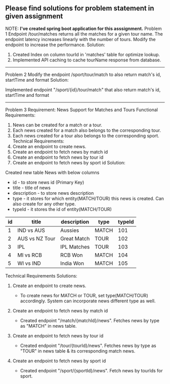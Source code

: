 Please find solutions for problem statement in given assignment
------------------------------------------------------------------------------------------------------------------------
NOTE: <b>I've created spring boot application for this asssignment.</b>
Problem 1
Endpoint /tour/matches returns all the matches for a given tour name.
The endpoint latency increases linearly with the number of tours. Modify the endpoint to increase the performance.
Solution:

1. Created Index on column tourId in 'matches' table for optimize lookup.
2. Implemented API caching to cache tourName response from database.

--------------------------------------------------------------------------------------------------------------
Problem 2
Modify the endpoint /sport/tour/match to also return match's id, startTime and format
Solution:

Implemented endpoint "/sport/{id}/tour/match" that also return match's id, startTime and format

--------------------------------------------------------------------------------------------------------------
Problem 3
Requirement: News Support for Matches and Tours
Functional Requirements:
1. News can be created for a match or a tour.
2. Each news created for a match also belongs to the corresponding tour.
3. Each news created for a tour also belongs to the corresponding sport.
Technical Requirements:
1. Create an endpoint to create news.
2. Create an endpoint to fetch news by match id
3. Create an endpoint to fetch news by tour id
4. Create an endpoint to fetch news by sport id
Solution:

Created new table News with below columns
* id - to store news id (Primary Key)
* title - title of news
* description - to store news description
* type - it stores for which entity(MATCH/TOUR) this news is created. Can also create for any other type.
* typeId - it stores the id of entity(MATCH/TOUR) 

id 	| title	| description | type | typeId
----| ----- | ------| ------ | --------
1 | IND vs AUS | Aussies | MATCH | 101
2 | AUS vs NZ Tour | Great Match | TOUR | 102
3 | IPL | IPL Matches | TOUR | 103
4 | MI vs RCB | RCB Won | MATCH | 104
5 | WI vs IND | India Won | MATCH | 105

Technical Requirements Solutions:
1. Create an endpoint to create news.
   * To create news for MATCH or TOUR, set type(MATCH/TOUR) accordingly. System can incorporate news different type as well.

2. Create an endpoint to fetch news by match id
   * Created endpoint "/match/{matchId}/news". Fetches news by type as "MATCH" in news table.
   
3. Create an endpoint to fetch news by tour id
   * Created endpoint "/tour/{tourId}/news". Fetches news by type as "TOUR" in news table & its corresponding match news.

4. Create an endpoint to fetch news by sport id
   * Created endpoint "/sport/{sportId}/news". Fetch news by tourIds for sport.
